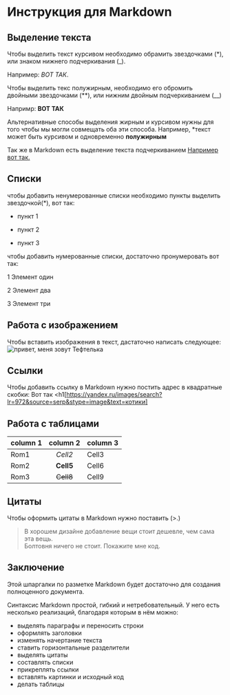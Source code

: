 # Инструкция для Markdown #

## Выделение текста ##

Чтобы выделить текст курсивом необходимо обрамить звездочками (*), или знаком нижнего подчеркивания (_).

Например: *ВОТ ТАК*.

Чтобы выделить текс полужирным, необходимо его обромить двойными звездочками (**), или нижним двойным подчеркиванием (__)

Напримр: **ВОТ ТАК**

Альтернативные способы выделения жирным и курсивом нужны для того чтобы мы могли совмещать оба эти способа. Например, *текст может быть курсивом и одновременно **полужирным**

Так же в Markdown есть выделение текста подчеркиванием </u>
 <u>Например вот так.</u>

## Списки ##

чтобы добавить ненумерованные списки необходимо пункты выделить звездочкой(*), вот так:

* пункт 1

* пункт 2

* пункт 3

чтобы добавить нумерованные списки, достаточно пронумеровать вот так:

1 Элемент один

2 Элемент два

3 Элемент три

## Работа с изображением ##

Чтобы вставить изображения в текст, дастаточно написать следующее:
![привет, меня зовут Тефтелька](тифтелька.jpg)

## Ссылки ##

Чтобы добавить ссылку в Markdown нужно постить адрес в квадратные скобки:
Вот так <h1[https://yandex.ru/images/search?lr=972&source=serp&stype=image&text=котики]</h1>

## Работа с таблицами ##

| column 1    | column 2   | column 3   |
|:----------- |:---------: |:-----------|
|   Rom1      | *Cell2*    |  Cell3     |
|  Rom2       | **Cell5**  |  Cell6     |
|  Rom3       | ~~Cell8~~  |  Cell9     |

## Цитаты ##

Чтобы оформить цитаты в Markdown нужно поставить (>.)

>В хорошем дизайне добавление вещи стоит дешевле, чем сама эта вещь.  
>Болтовня ничего не стоит. Покажите мне код.

## Заключение ##

Этой шпаргалки по разметке Markdown будет достаточно для создания полноценного документа.

Синтаксис Markdown простой, гибкий и нетребовательный. У него есть несколько реализаций, благодаря которым в нём можно:

* выделять параграфы и переносить строки
* оформлять заголовки
* изменять начертание текста
* ставить горизонтальные разделители
* выделять цитаты
* составлять списки
* прикреплять ссылки
* вставлять картинки и исходный код
* делать таблицы
